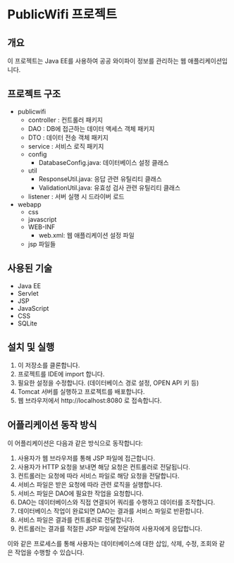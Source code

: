 # PublicWifi 프로젝트

## 개요
이 프로젝트는 Java EE를 사용하여 공공 와이파이 정보를 관리하는 웹 애플리케이션입니다.

## 프로젝트 구조
- publicwifi
  - controller : 컨트롤러 패키지
  - DAO : DB에 접근하는 데이터 액세스 객체 패키지
  - DTO : 데이터 전송 객체 패키지
  - service : 서비스 로직 패키지
  - config
    - DatabaseConfig.java: 데이터베이스 설정 클래스
  - util
    - ResponseUtil.java: 응답 관련 유틸리티 클래스
    - ValidationUtil.java: 유효성 검사 관련 유틸리티 클래스
  - listener : 서버 실행 시 드라이버 로드
- webapp
  - css
  - javascript
  - WEB-INF
    - web.xml: 웹 애플리케이션 설정 파일
  - jsp 파일들
## 사용된 기술
- Java EE
- Servlet
- JSP
- JavaScript
- CSS
- SQLite
## 설치 및 실행
1. 이 저장소를 클론합니다.
2. 프로젝트를 IDE에 import 합니다.
3. 필요한 설정을 수정합니다. (데이터베이스 경로 설정, OPEN API 키 등)
4. Tomcat 서버를 실행하고 프로젝트를 배포합니다.
5. 웹 브라우저에서 http://localhost:8080 로 접속합니다.

## 어플리케이션 동작 방식

이 어플리케이션은 다음과 같은 방식으로 동작합니다:

1. 사용자가 웹 브라우저를 통해 JSP 파일에 접근합니다.
2. 사용자가 HTTP 요청을 보내면 해당 요청은 컨트롤러로 전달됩니다.
3. 컨트롤러는 요청에 따라 서비스 파일로 해당 요청을 전달합니다.
4. 서비스 파일은 받은 요청에 따라 관련 로직을 실행합니다.
5. 서비스 파일은 DAO에 필요한 작업을 요청합니다.
6. DAO는 데이터베이스와 직접 연결되어 쿼리를 수행하고 데이터를 조작합니다.
7. 데이터베이스 작업이 완료되면 DAO는 결과를 서비스 파일로 반환합니다.
8. 서비스 파일은 결과를 컨트롤러로 전달합니다.
9. 컨트롤러는 결과를 적절한 JSP 파일에 전달하여 사용자에게 응답합니다.

이와 같은 프로세스를 통해 사용자는 데이터베이스에 대한 삽입, 삭제, 수정, 조회와 같은 작업을 수행할 수 있습니다.
